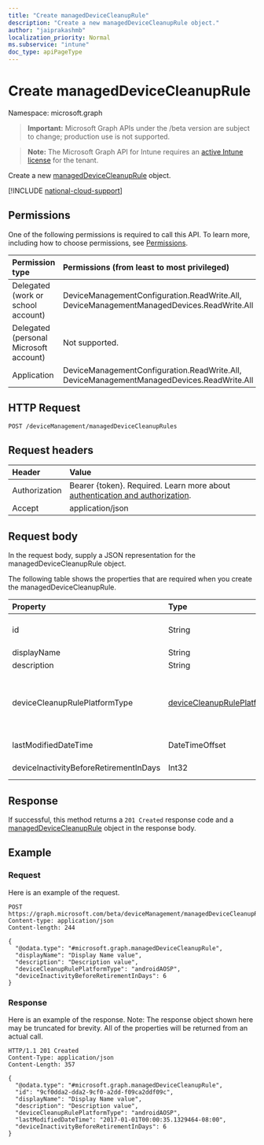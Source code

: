 ```yaml
---
title: "Create managedDeviceCleanupRule"
description: "Create a new managedDeviceCleanupRule object."
author: "jaiprakashmb"
localization_priority: Normal
ms.subservice: "intune"
doc_type: apiPageType
---
```


# Create managedDeviceCleanupRule

Namespace: microsoft.graph

> **Important:** Microsoft Graph APIs under the /beta version are subject to change; production use is not supported.

> **Note:** The Microsoft Graph API for Intune requires an [active Intune license](https://go.microsoft.com/fwlink/?linkid=839381) for the tenant.

Create a new [managedDeviceCleanupRule](../resources/intune-devices-manageddevicecleanuprule.md) object.

[!INCLUDE [national-cloud-support](../../includes/all-clouds.md)]

## Permissions
One of the following permissions is required to call this API. To learn more, including how to choose permissions, see [Permissions](/graph/permissions-reference).

|Permission type|Permissions (from least to most privileged)|
|:---|:---|
|Delegated (work or school account)|DeviceManagementConfiguration.ReadWrite.All, DeviceManagementManagedDevices.ReadWrite.All|
|Delegated (personal Microsoft account)|Not supported.|
|Application|DeviceManagementConfiguration.ReadWrite.All, DeviceManagementManagedDevices.ReadWrite.All|

## HTTP Request
<!-- {
  "blockType": "ignored"
}
-->
``` http
POST /deviceManagement/managedDeviceCleanupRules
```

## Request headers
|Header|Value|
|:---|:---|
|Authorization|Bearer {token}. Required. Learn more about [authentication and authorization](/graph/auth/auth-concepts).|
|Accept|application/json|

## Request body
In the request body, supply a JSON representation for the managedDeviceCleanupRule object.

The following table shows the properties that are required when you create the managedDeviceCleanupRule.

|Property|Type|Description|
|:---|:---|:---|
|id|String|Indicates the identifier of the device cleanup rule. This id is assigned at the time when the device cleanup rule is created. Read-only.|
|displayName|String|Indicates the display name of the device cleanup rule.|
|description|String|Indicates the description for the device clean up rule.|
|deviceCleanupRulePlatformType|[deviceCleanupRulePlatformType](../resources/intune-devices-devicecleanupruleplatformtype.md)|Indicates the managed device platform for which the admin wants to create the device clean up rule. Possible values are: `all`, `androidAOSP`, `androidDeviceAdministrator`, `androidDedicatedAndFullyManagedCorporateOwnedWorkProfile`, `chromeOS`, `androidPersonallyOwnedWorkProfile`, `ios`, `macOS`, `windows`, `windowsHolographic`, `unknownFutureValue`.|
|lastModifiedDateTime|DateTimeOffset|Indicates the date and time when the device cleanup rule was last modified. This property is read-only.|
|deviceInactivityBeforeRetirementInDays|Int32|Indicates the number of days when the device has not contacted Intune. Valid values 0 to 2147483647|



## Response
If successful, this method returns a `201 Created` response code and a [managedDeviceCleanupRule](../resources/intune-devices-manageddevicecleanuprule.md) object in the response body.

## Example

### Request
Here is an example of the request.
``` http
POST https://graph.microsoft.com/beta/deviceManagement/managedDeviceCleanupRules
Content-type: application/json
Content-length: 244

{
  "@odata.type": "#microsoft.graph.managedDeviceCleanupRule",
  "displayName": "Display Name value",
  "description": "Description value",
  "deviceCleanupRulePlatformType": "androidAOSP",
  "deviceInactivityBeforeRetirementInDays": 6
}
```

### Response
Here is an example of the response. Note: The response object shown here may be truncated for brevity. All of the properties will be returned from an actual call.
``` http
HTTP/1.1 201 Created
Content-Type: application/json
Content-Length: 357

{
  "@odata.type": "#microsoft.graph.managedDeviceCleanupRule",
  "id": "9cf0dda2-dda2-9cf0-a2dd-f09ca2ddf09c",
  "displayName": "Display Name value",
  "description": "Description value",
  "deviceCleanupRulePlatformType": "androidAOSP",
  "lastModifiedDateTime": "2017-01-01T00:00:35.1329464-08:00",
  "deviceInactivityBeforeRetirementInDays": 6
}
```